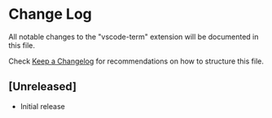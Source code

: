 # Change Log

All notable changes to the "vscode-term" extension will be documented in this file.

Check [Keep a Changelog](http://keepachangelog.com/) for recommendations on how to structure this file.

## [Unreleased]

- Initial release